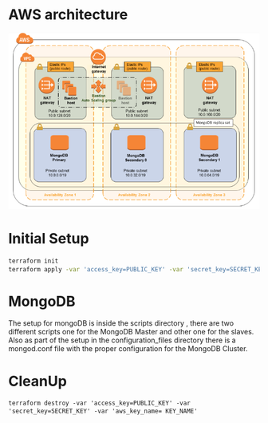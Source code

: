 # AWS architecture
![architecture](https://github.com/DeboraArzu/Terraform-MongoDB/blob/master/architecture.jpg "Diagram")

# Initial Setup
```bash
terraform init
terraform apply -var 'access_key=PUBLIC_KEY' -var 'secret_key=SECRET_KEY' -var 'aws_key_name= KEY_NAME'
```
# MongoDB
The setup for mongoDB is inside the scripts directory , there are two different scripts one for the MongoDB Master and other one for the slaves.
Also as part of the setup in the configuration_files directory there is a mongod.conf file with the proper configuration for the MongoDB Cluster.
# CleanUp
    terraform destroy -var 'access_key=PUBLIC_KEY' -var 'secret_key=SECRET_KEY' -var 'aws_key_name= KEY_NAME'
